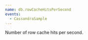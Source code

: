 ```yaml
---
name: db.rowCacheHitsPerSecond
events:
  - CassandraSample
---
```


Number of row cache hits per second.